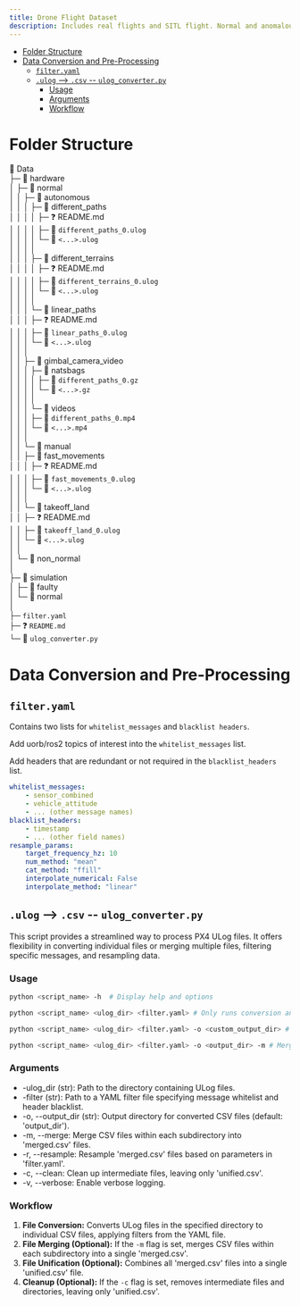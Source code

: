```yaml
---
title: Drone Flight Dataset
description: Includes real flights and SITL flight. Normal and anomalous.
---
```


<!--toc:start-->
- [Folder Structure](#folder-structure)
- [Data Conversion and Pre-Processing](#data-conversion-and-pre-processing)
  - [`filter.yaml`](#filteryaml)
  - [`.ulog` --> `.csv` -- `ulog_converter.py`](#ulog-csv-ulogconverterpy)
    - [Usage](#usage)
    - [Arguments](#arguments)
    - [Workflow](#workflow)
<!--toc:end-->

# Folder Structure

📂 Data  
├─ 📂 hardware  
│  ├─ 📂 normal  
│  │  ├─ 📂 autonomous                                                                         
│  │  │  ├─ 📂 different_paths  
│  │  │  │  ├─ ❓ README.md  
│  │  │  │  ├─ 💾 `different_paths_0.ulog`  
│  │  │  │  └─ 💾 `<...>.ulog`    
│  │  │  │    
│  │  │  ├─ 📂 different_terrains  
│  │  │  │  ├─ ❓ README.md   
│  │  │  │  ├─ 💾 `different_terrains_0.ulog`  
│  │  │  │  └─ 💾 `<...>.ulog`    
│  │  │  │    
│  │  │  └─ 📂 linear_paths  
│  │  │     ├─ ❓ README.md   
│  │  │     ├─ 💾 `linear_paths_0.ulog`  
│  │  │     └─ 💾 `<...>.ulog`    
│  │  │  
│  │  ├─ 📂 gimbal_camera_video  
│  │  │  ├─ 📂 natsbags  
│  │  │  │  ├─ 💾 `different_paths_0.gz`  
│  │  │  │  └─ 💾 `<...>.gz`    
│  │  │  │    
│  │  │  └─ 📂 videos  
│  │  │     ├─ 💾 `different_paths_0.mp4`  
│  │  │     └─ 💾 `<...>.mp4`    
│  │  │  
│  │  └─ 📂 manual  
│  │     ├─ 📂 fast_movements  
│  │     │    ├─ ❓ README.md   
│  │     │    ├─ 💾 `fast_movements_0.ulog`  
│  │     │    └─ 💾 `<...>.ulog`    
│  │     │  
│  │     └─ 📂 takeoff_land  
│  │        ├─ ❓ README.md  
│  │        ├─ 💾 `takeoff_land_0.ulog`  
│  │        └─ 💾 `<...>.ulog`  
│  │  
│  └─ 📂 non_normal  
│  
├─ 📂 simulation  
│  ├─ 📂 faulty  
│  └─ 📂 normal  
│     
├─ `filter.yaml`  
├─ ❓ `README.md`  
└─ 🐍 `ulog_converter.py`  

# Data Conversion and Pre-Processing

## `filter.yaml`

Contains two lists for `whitelist_messages` and `blacklist headers`.

Add uorb/ros2 topics of interest into the `whitelist_messages` list.

Add headers that are redundant or not required in the `blacklist_headers` list.
```yaml
whitelist_messages:
    - sensor_combined
    - vehicle_attitude
    - ... (other message names)
blacklist_headers:
    - timestamp
    - ... (other field names)
resample_params:
    target_frequency_hz: 10
    num_method: "mean"
    cat_method: "ffill"
    interpolate_numerical: False
    interpolate_method: "linear"
```

## `.ulog` --> `.csv` -- `ulog_converter.py`

This script provides a streamlined way to process PX4 ULog files. It offers flexibility in converting individual files or merging multiple files, filtering specific messages, and resampling data.

### Usage

```bash
python <script_name> -h  # Display help and options
```
```bash
python <script_name> <ulog_dir> <filter.yaml> # Only runs conversion and output into `output_dir`
```
```bash
python <script_name> <ulog_dir> <filter.yaml> -o <custom_output_dir> # Runs conversion and output in custom_output_dir
```
```bash
python <script_name> <ulog_dir> <filter.yaml> -o <output_dir> -m # Merges CSV files into a unified.csv file
```

### Arguments

* -ulog_dir (str): Path to the directory containing ULog files.
* -filter (str): Path to a YAML filter file specifying message whitelist and header blacklist.
* -o, --output_dir (str): Output directory for converted CSV files (default: 'output_dir').
* -m, --merge: Merge CSV files within each subdirectory into 'merged.csv' files.
* -r, --resample: Resample 'merged.csv' files based on parameters in 'filter.yaml'.
* -c, --clean: Clean up intermediate files, leaving only 'unified.csv'.
* -v, --verbose: Enable verbose logging.

### Workflow

1. **File Conversion:** Converts ULog files in the specified directory to individual CSV files, applying filters from the YAML file.
2. **File Merging (Optional):** If the `-m` flag is set, merges CSV files within each subdirectory into a single 'merged.csv'.
3. **File Unification (Optional):** Combines all 'merged.csv' files into a single 'unified.csv' file.
4. **Cleanup (Optional):** If the `-c` flag is set, removes intermediate files and directories, leaving only 'unified.csv'.





